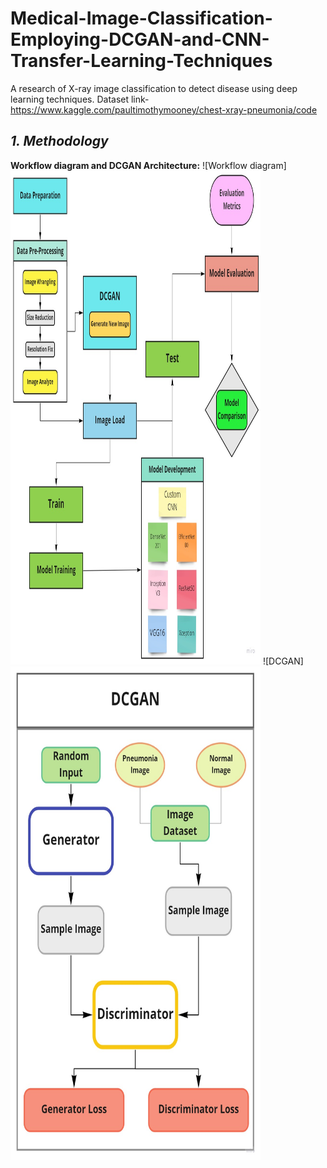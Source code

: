 



# Medical-Image-Classification-Employing-DCGAN-and-CNN-Transfer-Learning-Techniques
A research of X-ray image classification to detect disease using deep learning techniques.
Dataset link- https://www.kaggle.com/paultimothymooney/chest-xray-pneumonia/code

## *1. Methodology* ##

**Workflow diagram and DCGAN Architecture:**
![Workflow diagram]<img src="Process Model.jpg" width="400" height="790">
![DCGAN]<img src="DCGAN.jpg" width="400" height="790">

